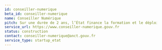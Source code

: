 ```yaml
---
id: conseiller-numerique
beta_id: conseiller-numerique
name: Conseiller Numérique
pitch: Sur une durée de 2 ans, l’État finance la formation et le déploiement de 4 000 conseillers numériques.
service_url: https://www.conseiller-numerique.gouv.fr
status: construction
contact: conseiller-numerique@anct.gouv.fr
service_type: startup_etat
---
```


